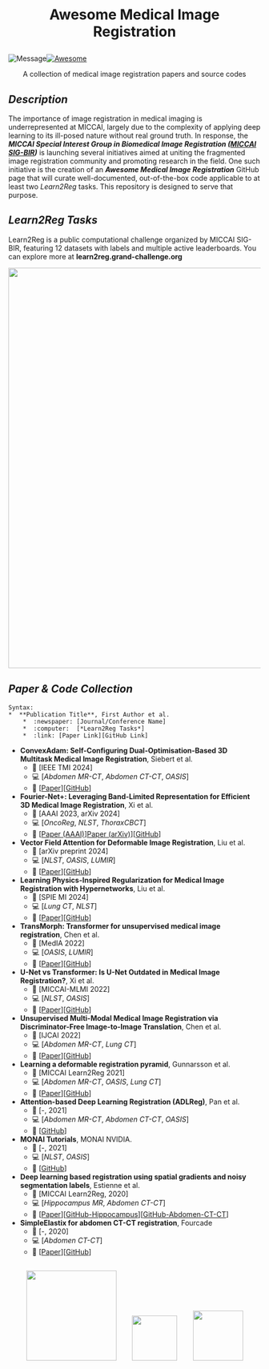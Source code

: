 # <p align=center>Awesome Medical Image Registration</p>
![Message](https://img.shields.io/badge/I%20%E2%9D%A4%20-OpenSource-%23ff0055)[![Awesome](https://awesome.re/badge.svg)](https://awesome.re)
<p align=center>A collection of medical image registration papers and source codes</p>

## *Description*
The importance of image registration in medical imaging is underrepresented at MICCAI, largely due to the complexity of applying deep learning to its ill-posed nature without real ground truth. In response, the ***MICCAI Special Interest Group in Biomedical Image Registration ([MICCAI SIG-BIR](https://miccai.org/index.php/special-interest-groups/bir/))*** is launching several initiatives aimed at uniting the fragmented image registration community and promoting research in the field. One such initiative is the creation of an ***Awesome Medical Image Registration*** GitHub page that will curate well-documented, out-of-the-box code applicable to at least two *Learn2Reg* tasks. This repository is designed to serve that purpose.

## *Learn2Reg Tasks*
Learn2Reg is a public computational challenge organized by MICCAI SIG-BIR, featuring 12 datasets with labels and multiple active leaderboards. You can explore more at **learn2reg.grand-challenge.org**
<p align=center><img src="https://github.com/sigbir/awesome/blob/main/figs/L2R_tasks_.jpg" width="800"/></p>

## *Paper & Code Collection*

```
Syntax:
*  **Publication Title**, First Author et al.
    *  :newspaper: [Journal/Conference Name] 
    *  :computer:  [*Learn2Reg Tasks*] 
    *  :link: [Paper Link][GitHub Link]
```
*  **ConvexAdam: Self-Configuring Dual-Optimisation-Based 3D Multitask Medical Image Registration**, Siebert et al.
    *  :newspaper: [IEEE TMI 2024]
    *  :computer: [*Abdomen MR-CT*, *Abdomen CT-CT*, *OASIS*]
    *  :link: [[Paper](https://ieeexplore.ieee.org/document/10681158)][[GitHub](https://github.com/multimodallearning/convexAdam)]
*  **Fourier-Net+: Leveraging Band-Limited Representation for Efficient 3D Medical Image Registration**, Xi et al.
    *  :newspaper: [AAAI 2023, arXiv 2024] 
    *  :computer: [*OncoReg*, *NLST*, *ThoraxCBCT*]
    *  :link: [[Paper (AAAI)](https://doi.org/10.1609/aaai.v37i1.25182)][Paper (arXiv)](https://arxiv.org/abs/2307.02997)][[GitHub](https://github.com/xi-jia/Fourier-Net)]
*  **Vector Field Attention for Deformable Image Registration**, Liu et al.
    *  :newspaper: [arXiv preprint 2024]
    *  :computer: [*NLST*, *OASIS*, *LUMIR*]
    *  :link: [[Paper](https://arxiv.org/abs/2407.10209)][[GitHub](https://github.com/yihao6/vfa/)]
*  **Learning Physics-Inspired Regularization for Medical Image Registration with Hypernetworks**, Liu et al.
    *  :newspaper: [SPIE MI 2024]
    *  :computer: [*Lung CT*, *NLST*]
    *  :link: [[Paper](https://arxiv.org/pdf/2311.08239)][[GitHub](https://github.com/annareithmeir/elastic-regularization-hypermorph)]
*  **TransMorph: Transformer for unsupervised medical image registration**, Chen et al.
    *  :newspaper: [MedIA 2022]
    *  :computer: [*OASIS*, *LUMIR*] 
    *  :link: [[Paper](https://www.sciencedirect.com/science/article/pii/S1361841522002432)][[GitHub](https://github.com/junyuchen245/TransMorph_Transformer_for_Medical_Image_Registration)]
*  **U-Net vs Transformer: Is U-Net Outdated in Medical Image Registration?**, Xi et al.
    *  :newspaper: [MICCAI-MLMI 2022] 
    *  :computer: [*NLST*, *OASIS*] 
    *  :link: [[Paper](https://arxiv.org/abs/2208.04939)][[GitHub](https://github.com/xi-jia/LKU-Net)]
*  **Unsupervised Multi-Modal Medical Image Registration via Discriminator-Free Image-to-Image Translation**, Chen et al.
    *  :newspaper: [IJCAI 2022] 
    *  :computer: [*Abdomen MR-CT*, *Lung CT*] 
    *  :link: [[Paper](https://www.ijcai.org/proceedings/2022/0117.pdf)][[GitHub](https://github.com/heyblackC/DFMIR)]
*  **Learning a deformable registration pyramid**, Gunnarsson et al.
    *  :newspaper: [MICCAI Learn2Reg 2021] 
    *  :computer: [*Abdomen MR-CT*, *OASIS*, *Lung CT*] 
    *  :link: [[Paper](https://link.springer.com/chapter/10.1007/978-3-030-71827-5_10)][[GitHub](https://github.com/ngunnar/learning-a-deformable-registration-pyramid)]
*  **Attention-based Deep Learning Registration (ADLReg)**, Pan et al.
    *  :newspaper: [-, 2021]
    *  :computer: [*Abdomen MR-CT*, *Abdomen CT-CT*, *OASIS*]
    *  :link: [[GitHub](https://github.com/WinterPan2017/ADLReg)]
*  **MONAI Tutorials**, MONAI NVIDIA.
    *  :newspaper: [-, 2021] 
    *  :computer: [*NLST*, *OASIS*] 
    *  :link: [[GitHub](https://github.com/Project-MONAI/tutorials/tree/main/3d_registration)]
*  **Deep learning based registration using spatial gradients and noisy segmentation labels**, Estienne et al.
    *  :newspaper: [MICCAI Learn2Reg, 2020] 
    *  :computer: [*Hippocampus MR*, *Abdomen CT-CT*] 
    *  :link: [[Paper](https://link.springer.com/chapter/10.1007/978-3-030-71827-5_11)][[GitHub-Hippocampus](https://github.com/TheoEst/hippocampus_registration)][[GitHub-Abdomen-CT-CT](https://github.com/TheoEst/abdominal_registration)]
*  **SimpleElastix for abdomen CT-CT registration**, Fourcade
    *  :newspaper: [-, 2020]
    *  :computer: [*Abdomen CT-CT*]
    *  :link: [[Paper](https://ieeexplore.ieee.org/document/5338015)][[GitHub](https://github.com/fconstance/Learn2Reg_Task2_SimpleElastix)]
##
<p align="center"> <a href="https://miccai.org/index.php/special-interest-groups/bir/" target="_blank"><img src="https://github.com/sigbir/awesome-medical-image-registration/blob/main/figs/sigbir_logo.jpg" width="180"/></a>&nbsp;&nbsp;&nbsp;&nbsp;&nbsp;&nbsp;&nbsp;&nbsp;<a href="https://www.google.com/search?q=Learn2Reg+Grand+Challenge&sca_esv=7742ccf3e574a415&sca_upv=1&ei=uUbyZrW8IbCXwbkP4p3KmQI&ved=0ahUKEwj1_LK95dqIAxWwSzABHeKOMiMQ4dUDCA8&uact=5&oq=Learn2Reg+Grand+Challenge&gs_lp=Egxnd3Mtd2l6LXNlcnAiGUxlYXJuMlJlZyBHcmFuZCBDaGFsbGVuZ2UyBRAhGKABMgUQIRigATIFECEYoAEyBRAhGKABMgUQIRirAjIFECEYqwJIjRxQ3wRYvRpwAXgBkAEAmAFvoAGnDKoBBDEyLjS4AQPIAQD4AQGYAhGgAtkMwgIKEAAYsAMY1gQYR8ICCxAAGIAEGJECGIoFwgIFEAAYgATCAgQQABgewgIIEAAYgAQYogTCAggQABiiBBiJBZgDAIgGAZAGCJIHBDcuMTCgB5FD&sclient=gws-wiz-serp" target="_blank"><img src="https://github.com/sigbir/awesome-medical-image-registration/blob/main/figs/l2r_logo_21.png" width="90"/></a>&nbsp;&nbsp;&nbsp;&nbsp;&nbsp;&nbsp;&nbsp;&nbsp;<a href="https://miccai.org/" target="_blank"><img src="https://github.com/sigbir/awesome-medical-image-registration/blob/main/figs/miccai_logo2.jpg" width="100"/></a></p>
